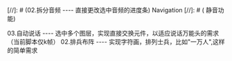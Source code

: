 [//]: # (02.拆分音频 ---- 直接更改选中音频的进度条) Navigation
[//]: # ( 静音功能)

03.自动说话 ---- 选中多个图层，实现直接交换元件，以适应说话万能头的需求（当前脚本仅k帧）
02.排兵布阵 ---- 实现字符画，排列士兵，比如"一万人",这样的简单需求
